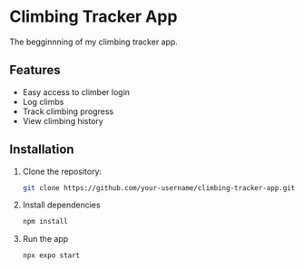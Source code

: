 # Climbing Tracker App

The begginnning of my climbing tracker app.

## Features

- Easy access to climber login
- Log climbs
- Track climbing progress
- View climbing history

## Installation

1. Clone the repository:
   ```bash
   git clone https://github.com/your-username/climbing-tracker-app.git
2. Install dependencies
   ```bash
   npm install
3. Run the app
   ```bash
   npx expo start
